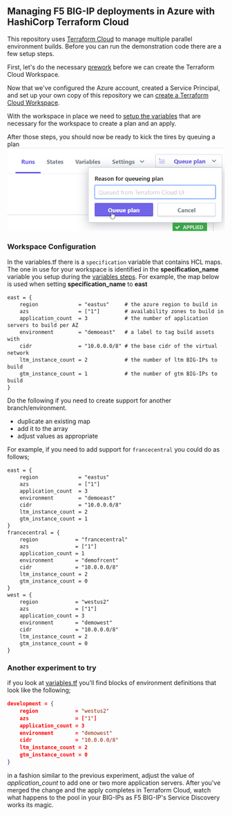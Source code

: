 ## Managing F5 BIG-IP deployments in Azure with HashiCorp Terraform Cloud
This repository uses [Terraform Cloud](https://app.terraform.io/) to manage multiple parallel environment builds. Before you can run the demonstration code there are a few setup steps.

First, let's do the necessary [prework](PREWORK.md) before we can create the Terraform Cloud Workspace.

Now that we've configured the Azure account, created a Service Principal, and set up your own copy of this repository we can [create a Terraform Cloud Workspace](TFCWORKSPACE.md).  

With the workspace in place we need to [setup the variables](TFCVARS.md) that are necessary for the workspace to create a plan and an apply.

After those steps, you should now be ready to kick the tires by queuing a plan
![queue the plan][queueplan]



### Workspace Configuration
In the variables.tf there is a `specification` variable that contains HCL maps. The one in use for your workspace is identified in the **specification_name** variable you setup during the [variables steps](TFCVARS.md). For example, the map below is used when setting **specification_name** to **east**

```
east = {
    region             = "eastus"     # the azure region to build in
    azs                = ["1"]        # availability zones to build in
    application_count  = 3            # the number of application servers to build per AZ
    environment        = "demoeast"   # a label to tag build assets with
    cidr               = "10.0.0.0/8" # the base cidr of the virtual network
    ltm_instance_count = 2            # the number of ltm BIG-IPs to build
    gtm_instance_count = 1            # the number of gtm BIG-IPs to build
}
```

Do the following if you need to create support for another branch/environment.
- duplicate an existing map
- add it to the array
- adjust values as appropriate 

For example, if you need to add support for `francecentral` you could do as follows;

```
east = {
    region             = "eastus"
    azs                = ["1"]
    application_count  = 3
    environment        = "demoeast"
    cidr               = "10.0.0.0/8"
    ltm_instance_count = 2
    gtm_instance_count = 1
}
francecentral = {
    region            = "francecentral"
    azs               = ["1"]
    application_count = 1
    environment       = "demofrcent"
    cidr              = "10.0.0.0/8"
    ltm_instance_count = 2
    gtm_instance_count = 0
}
west = {
    region            = "westus2"
    azs               = ["1"]
    application_count = 3
    environment       = "demowest"
    cidr              = "10.0.0.0/8"
    ltm_instance_count = 2
    gtm_instance_count = 0
}
```


### Another experiment to try
if you look at [variables.tf](variables.tf) you'll find blocks of environment definitions that look like the following;
```json
development = {
    region            = "westus2"
    azs               = ["1"]
    application_count = 3
    environment       = "demowest"
    cidr              = "10.0.0.0/8"
    ltm_instance_count = 2
    gtm_instance_count = 0
}
```
in a fashion similar to the previous experiment, adjust the value of *application_count* to add one or two more application servers. After you've merged the change and the apply completes in Terraform Cloud, watch what happens to the pool in your BIG-IPs as F5 BIG-IP's Service Discovery works its magic.


[queueplan]:doc_assets/queuetheplan.png




